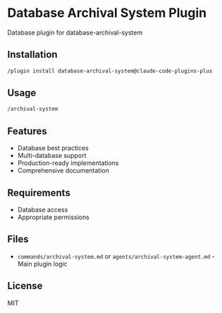 # Database Archival System Plugin

Database plugin for database-archival-system

## Installation

```bash
/plugin install database-archival-system@claude-code-plugins-plus
```

## Usage

```bash
/archival-system
```

## Features

- Database best practices
- Multi-database support
- Production-ready implementations
- Comprehensive documentation

## Requirements

- Database access
- Appropriate permissions

## Files

- `commands/archival-system.md` or `agents/archival-system-agent.md` - Main plugin logic

## License

MIT
